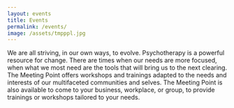 ```yaml
---
layout: events
title: Events
permalink: /events/
image: /assets/tmpppl.jpg
---
```


We are all striving, in our own ways, to evolve. Psychotherapy is a powerful resource for change. There are times when our needs are more focused, when what we most need are the tools that will bring us to the next clearing. The Meeting Point offers workshops and trainings adapted to the needs and interests of our multifaceted communities and selves. The Meeting Point is also available to come to your business, workplace, or group, to provide trainings or workshops tailored to your needs.

